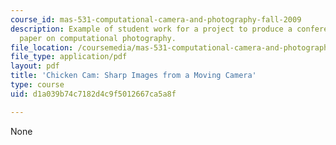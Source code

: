 ```yaml
---
course_id: mas-531-computational-camera-and-photography-fall-2009
description: Example of student work for a project to produce a conference quality
  paper on computational photography.
file_location: /coursemedia/mas-531-computational-camera-and-photography-fall-2009/d1a039b74c7182d4c9f5012667ca5a8f_MITMAS_531F09_proj3_paper.pdf
file_type: application/pdf
layout: pdf
title: 'Chicken Cam: Sharp Images from a Moving Camera'
type: course
uid: d1a039b74c7182d4c9f5012667ca5a8f

---
```

None